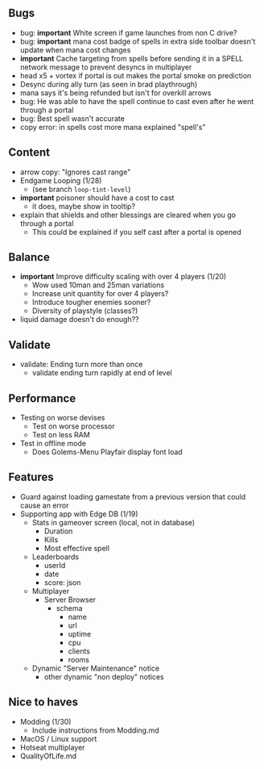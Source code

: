
## Bugs 
- bug: **important** White screen if game launches from non C drive?
- bug: **important** mana cost badge of spells in extra side toolbar doesn't update when mana cost changes
- **important** Cache targeting from spells before sending it in a SPELL network message to prevent desyncs in multiplayer
- head x5 + vortex if portal is out makes the portal smoke on prediction
- Desync during ally turn (as seen in brad playthrough)
- mana says it's being refunded but isn't for overkill arrows
- bug: He was able to have the spell continue to cast even after he went through a portal
- bug: Best spell wasn't accurate
- copy error: in spells cost more mana explained "spell\'s"
## Content
- arrow copy: "Ignores cast range"
- Endgame Looping (1/28)
    - (see branch `loop-tint-level`)
- **important** poisoner should have a cost to cast
    - it does, maybe show in tooltip?
- explain that shields and other blessings are cleared when you go through a portal
    - This could be explained if you self cast after a portal is opened

## Balance
- **important** Improve difficulty scaling with over 4 players (1/20)
    - Wow used 10man and 25man variations
    - Increase unit quantity for over 4 players?
    - Introduce tougher enemies sooner?
    - Diversity of playstyle (classes?)
- liquid damage doesn't do enough??

## Validate
- validate: Ending turn more than once
    - validate ending turn rapidly at end of level
## Performance
- Testing on worse devises
    - Test on worse processor
    - Test on less RAM
- Test in offline mode
    - Does Golems-Menu Playfair display font load

## Features
- Guard against loading gamestate from a previous version that could cause an error
- Supporting app with Edge DB (1/19)
    - Stats in gameover screen (local, not in database)
        - Duration
        - Kills
        - Most effective spell
    - Leaderboards
        - userId
        - date
        - score: json
    - Multiplayer
        - Server Browser
            - schema
                - name
                - url
                - uptime
                - cpu
                - clients
                - rooms
    - Dynamic "Server Maintenance" notice
        - other dynamic "non deploy" notices


## Nice to haves
- Modding (1/30)
    - Include instructions from Modding.md
- MacOS / Linux support
- Hotseat multiplayer
- QualityOfLife.md